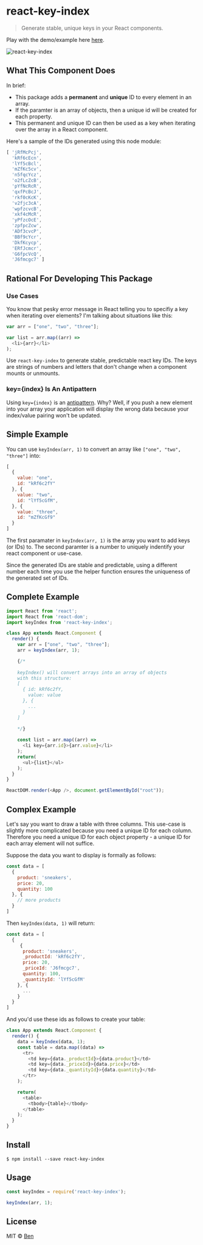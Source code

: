 # react-key-index

> Generate stable, unique keys in your React components.

Play with the demo/example here [here](https://runkit.com/589b3ffeebe39d00147ce0dd/589b9f3ec90f930014b5adaa).

![react-key-index](http://www.automationfuel.com/content/images/2017/02/screenshot.png)

## What This Component Does

In brief: 

- This package adds a **permanent** and **unique** ID to every element in an array.
- If the paramter is an array of objects, then a unique id will be created for each property. 
- This permanent and unique ID can then be used as a key when iterating over the array in a React component.

Here's a sample of the IDs generated using this node module:

```javascript
[ 'jRfMcPcj',
  'kRf6cEcn',
  'lYf5cBcl',
  'mZfKc5cv',
  'n5fqcYcz',
  'o2fLcZcB',
  'pYfNcRcR',
  'qxfPcBcJ',
  'rkf0cKcK',
  'v2fjc3cA',
  'wpfzcvcB',
  'xkf4cMcR',
  'yPfzcOcE',
  'zpfpcZcw',
  'ADf3cvcP',
  'BBf9cYcr',
  'DkfKcycp',
  'ERfJcmcr',
  'G6fpcVcQ',
  'J6fmcgc7' ]
  ```

## Rational For Developing This Package

### Use Cases

You know that pesky error message in React telling you to specifiy a key when iterating over elements? I'm talking about situations like this:

```javascript
var arr = ["one", "two", "three"];

var list = arr.map((arr) => 
  <li>{arr}</li>
);
```

Use ```react-key-index``` to generate stable, predictable react key IDs. The keys are strings of numbers and letters that don't change when a component mounts or unmounts. 

### key={index} Is An Antipattern

Using ```key={index}``` is an [antipattern](https://medium.com/@robinpokorny/index-as-a-key-is-an-anti-pattern-e0349aece318#.vt7esin5q). Why? Well, if you push a new element into your array your application will display the wrong data because your index/value pairing won't be updated. 

## Simple Example

You can use ```keyIndex(arr, 1)``` to convert an array like ```["one", "two", "three"]``` into:

```javascript
[
  {
    value: "one",
    id: "kRf6c2fY"
  }, {
    value: "two",
    id: "lYf5cGfM",
  }, {
    value: "three",
    id: "mZfKcGf9"
  }
]
```

The first paramater in ```keyIndex(arr, 1)``` is the array you want to add keys (or IDs) to. The second paramter is a number to uniquely indentify your react component or use-case. 

Since the generated IDs are stable and predictable, using a different number each time you use the helper function ensures the uniqueness of the generated set of IDs.

## Complete Example

```javascript
import React from 'react';
import React from 'react-dom';
import keyIndex from 'react-key-index';

class App extends React.Component {
  render() {
    var arr = ["one", "two", "three"];
    arr = keyIndex(arr, 1);

    {/* 
    
    keyIndex() will convert arrays into an array of objects 
    with this structure: 
    [
      { id: kRf6c2fY, 
        value: value
      }, {
        ...
      }
    ]
    
    */}

    const list = arr.map((arr) => 
      <li key={arr.id}>{arr.value}</li>
    );
    return(
      <ul>{list}</ul>
    );
  }
}

ReactDOM.render(<App />, document.getElementById("root"));
```

## Complex Example

Let's say you want to draw a table with three columns. This use-case is slightly more complicated because you need a unique ID for each column. Therefore you need a unique ID for each object property - a unique ID for each array element will not suffice. 

Suppose the data you want to display is formally as follows: 

```javascript
const data = [
  {
    product: 'sneakers',
    price: 20,
    quantity: 100
  }, {
    // more products
  }
]
```

Then ```keyIndex(data, 1)``` will return: 

```javascript
const data = [
  {
     {
      product: 'sneakers',
      _productId: 'kRf6c2fY',
      price: 20,
      _priceId: 'J6fmcgc7',
      quantity: 100,
      _quantityId: 'lYf5cGfM'
    }, {
      ...
    }
  }
]
```

And you'd use these ids as follows to create your table: 

```javascript
class App extends React.Component {
  render() {
    data = keyIndex(data, 1);
    const table = data.map((data) => 
      <tr>
        <td key={data._productId}>{data.product}</td>
        <td key={data._priceId}>{data.price}</td>
        <td key={data._quantityId}>{data.quantity}</td>
      </tr>
    );

    return(
      <table>
        <tbody>{table}</tbody>
      </table>
    );
  }
}
```

## Install

```
$ npm install --save react-key-index
```


## Usage

```js
const keyIndex = require('react-key-index');

keyIndex(arr, 1); 
```

## License

MIT © [Ben](http://automationfuel.com)
